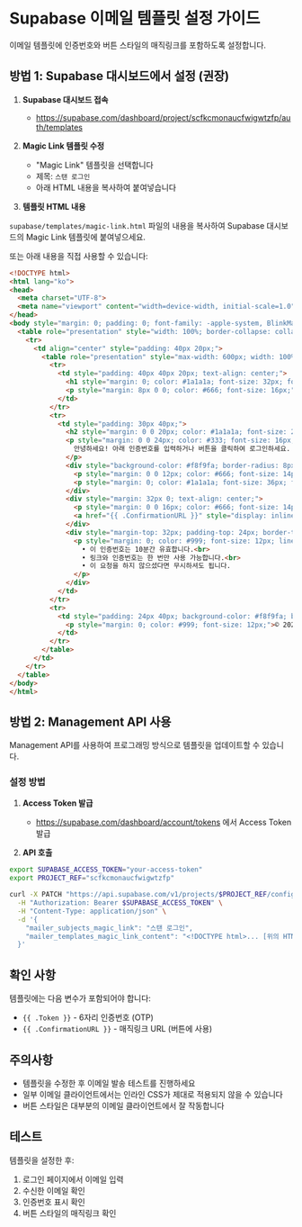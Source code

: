 # Supabase 이메일 템플릿 설정 가이드

이메일 템플릿에 인증번호와 버튼 스타일의 매직링크를 포함하도록 설정합니다.

## 방법 1: Supabase 대시보드에서 설정 (권장)

1. **Supabase 대시보드 접속**
   - https://supabase.com/dashboard/project/scfkcmonaucfwigwtzfp/auth/templates

2. **Magic Link 템플릿 수정**
   - "Magic Link" 템플릿을 선택합니다
   - 제목: `스탠 로그인`
   - 아래 HTML 내용을 복사하여 붙여넣습니다

3. **템플릿 HTML 내용**

`supabase/templates/magic-link.html` 파일의 내용을 복사하여 Supabase 대시보드의 Magic Link 템플릿에 붙여넣으세요.

또는 아래 내용을 직접 사용할 수 있습니다:

```html
<!DOCTYPE html>
<html lang="ko">
<head>
  <meta charset="UTF-8">
  <meta name="viewport" content="width=device-width, initial-scale=1.0">
</head>
<body style="margin: 0; padding: 0; font-family: -apple-system, BlinkMacSystemFont, 'Segoe UI', Roboto, sans-serif; background-color: #f5f5f5;">
  <table role="presentation" style="width: 100%; border-collapse: collapse;">
    <tr>
      <td align="center" style="padding: 40px 20px;">
        <table role="presentation" style="max-width: 600px; width: 100%; background-color: #ffffff; border-radius: 12px; box-shadow: 0 4px 6px rgba(0, 0, 0, 0.1);">
          <tr>
            <td style="padding: 40px 40px 20px; text-align: center;">
              <h1 style="margin: 0; color: #1a1a1a; font-size: 32px; font-weight: 700;">스탠</h1>
              <p style="margin: 8px 0 0; color: #666; font-size: 16px;">결제의 기준이 되다</p>
            </td>
          </tr>
          <tr>
            <td style="padding: 30px 40px;">
              <h2 style="margin: 0 0 20px; color: #1a1a1a; font-size: 24px;">로그인 인증</h2>
              <p style="margin: 0 0 24px; color: #333; font-size: 16px;">
                안녕하세요! 아래 인증번호를 입력하거나 버튼을 클릭하여 로그인하세요.
              </p>
              <div style="background-color: #f8f9fa; border-radius: 8px; padding: 24px; margin: 24px 0; text-align: center; border: 2px dashed #e0e0e0;">
                <p style="margin: 0 0 12px; color: #666; font-size: 14px;">인증번호</p>
                <p style="margin: 0; color: #1a1a1a; font-size: 36px; font-weight: 700; letter-spacing: 8px; font-family: 'Courier New', monospace;">{{ .Token }}</p>
              </div>
              <div style="margin: 32px 0; text-align: center;">
                <p style="margin: 0 0 16px; color: #666; font-size: 14px;">또는 아래 버튼을 클릭하여 로그인하세요</p>
                <a href="{{ .ConfirmationURL }}" style="display: inline-block; background-color: #000000; color: #ffffff; text-decoration: none; padding: 14px 32px; border-radius: 8px; font-weight: 600; font-size: 16px;">로그인하기</a>
              </div>
              <div style="margin-top: 32px; padding-top: 24px; border-top: 1px solid #e0e0e0;">
                <p style="margin: 0; color: #999; font-size: 12px; line-height: 1.5;">
                  • 이 인증번호는 10분간 유효합니다.<br>
                  • 링크와 인증번호는 한 번만 사용 가능합니다.<br>
                  • 이 요청을 하지 않으셨다면 무시하셔도 됩니다.
                </p>
              </div>
            </td>
          </tr>
          <tr>
            <td style="padding: 24px 40px; background-color: #f8f9fa; border-radius: 0 0 12px 12px; text-align: center;">
              <p style="margin: 0; color: #999; font-size: 12px;">© 2024 스탠. All rights reserved.</p>
            </td>
          </tr>
        </table>
      </td>
    </tr>
  </table>
</body>
</html>
```

## 방법 2: Management API 사용

Management API를 사용하여 프로그래밍 방식으로 템플릿을 업데이트할 수 있습니다.

### 설정 방법

1. **Access Token 발급**
   - https://supabase.com/dashboard/account/tokens 에서 Access Token 발급

2. **API 호출**

```bash
export SUPABASE_ACCESS_TOKEN="your-access-token"
export PROJECT_REF="scfkcmonaucfwigwtzfp"

curl -X PATCH "https://api.supabase.com/v1/projects/$PROJECT_REF/config/auth" \
  -H "Authorization: Bearer $SUPABASE_ACCESS_TOKEN" \
  -H "Content-Type: application/json" \
  -d '{
    "mailer_subjects_magic_link": "스탠 로그인",
    "mailer_templates_magic_link_content": "<!DOCTYPE html>... [위의 HTML 내용]"
  }'
```

## 확인 사항

템플릿에는 다음 변수가 포함되어야 합니다:

- `{{ .Token }}` - 6자리 인증번호 (OTP)
- `{{ .ConfirmationURL }}` - 매직링크 URL (버튼에 사용)

## 주의사항

- 템플릿을 수정한 후 이메일 발송 테스트를 진행하세요
- 일부 이메일 클라이언트에서는 인라인 CSS가 제대로 적용되지 않을 수 있습니다
- 버튼 스타일은 대부분의 이메일 클라이언트에서 잘 작동합니다

## 테스트

템플릿을 설정한 후:

1. 로그인 페이지에서 이메일 입력
2. 수신한 이메일 확인
3. 인증번호 표시 확인
4. 버튼 스타일의 매직링크 확인
